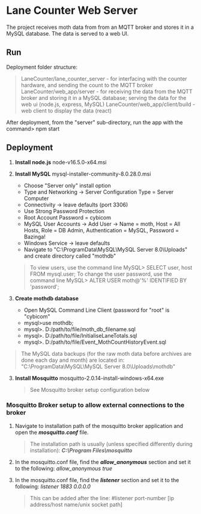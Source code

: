 # **Lane Counter Web Server**
The project receives moth data from from an MQTT broker and stores it in a MySQL database. 
The data is served to a web UI.

## **Run**
Deployment folder structure:
> LaneCounter/lane_counter_server - for interfacing with the counter hardware, and sending the count to the MQTT broker
> LaneCounter/web_app/server - for receiving the data from the MQTT broker and storing it in a MySQL database; serving the data for the web ui (node.js, express, MySQL)
> LaneCounter/web_app/client/build - web client to display the data (react)

After deployment, from the "server" sub-directory, run the app with the command> npm start

## **Deployment**

1. **Install node.js**  node-v16.5.0-x64.msi

2. **Install MySQL**   mysql-installer-community-8.0.28.0.msi

    - Choose "Server only" install option
    - Type and Networking -> Server Configuration Type = Server Computer
    - Connectivity -> leave defaults (port 3306)
    - Use Strong Password Protection
    - Root Account Password = cybicom
    - MySQL User Accounts -> Add User -> Name = moth, Host = All Hosts, Role = DB Admin, Authentication = MySQL, Password = Bazinga!
    - Windows Service -> leave defaults
	- Navigate to "C:\ProgramData\MySQL\MySQL Server 8.0\Uploads" and create directory called "mothdb"

    > To view users, use the command line MySQL> SELECT user, host FROM mysql.user;
    > To change the user password, use the command line MySQL> ALTER USER moth@'%' IDENTIFIED BY 'password';
	
	
3. **Create mothdb database**

    - Open MySQL Command Line Client (password for "root" is "cybicom"
	- mysql>use mothdb;
    - mysql>\. D:/path/to/file/moth_db_filename.sql
	- mysql>\. D:/path/to/file/InitialiseLaneTotals.sql	
	- mysql>\. D:/path/to/file/Event_MothCountHistoryEvent.sql
	
> The MySQL data backups (for the raw moth data before archives are done each day and month) are located in: "C:\ProgramData\MySQL\MySQL Server 8.0\Uploads\mothdb"
	

3. **Install Mosquitto**  mosquitto-2.0.14-install-windows-x64.exe

    > See Mosquitto broker setup configuration below

### **Mosquitto Broker setup to allow external connections to the broker**

1. Navigate to installation path of the mosquitto broker application and open the ***mosquitto.conf*** file.

    > The installation path is usually (unless specified differently during installation): ***C:\Program Files\mosquitto***

2. In the mosquitto.conf file, find the ***allow_anonymous*** section and set it to the following: _allow\_anonymous true_

3. In the mosquitto.conf file, find the ***listener*** section and set it to the following: _listener 1883 0.0.0.0_

    > This can be added after the line: #listener port-number [ip address/host name/unix socket path]
     